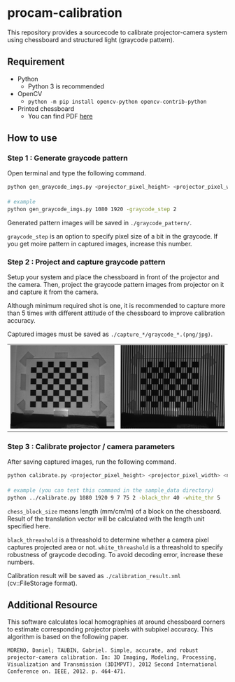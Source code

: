 # procam-calibration

This repository provides a sourcecode to calibrate projector-camera system using chessboard and structured light (graycode pattern).

## Requirement

* Python
    * Python 3 is recommended
* OpenCV
    * `python -m pip install opencv-python opencv-contrib-python`
* Printed chessboard
    * You can find PDF [here](http://opencv.jp/sample/pics/chesspattern_7x10.pdf)

## How to use
### Step 1 : Generate graycode pattern

Open terminal and type the following command.

```sh
python gen_graycode_imgs.py <projector_pixel_height> <projector_pixel_width> [-graycode_step <graycode_step(default=1)>]

# example
python gen_graycode_imgs.py 1080 1920 -graycode_step 2
```

Generated pattern images will be saved in `./graycode_pattern/`.

`graycode_step` is an option to specify pixel size of a bit in the graycode.
If you get moire pattern in captured images, increase this number.

### Step 2 : Project and capture graycode pattern

Setup your system and place the chessboard in front of the projector and the camera.
Then, project the graycode pattern images from projector on it and capture it from the camera.

Although minimum required shot is one, it is recommended to capture more than 5 times with different attitude of the chessboard to improve calibration accuracy.

Captured images must be saved as `./capture_*/graycode_*.(png/jpg)`.

<table>
   <tr>
      <td><img src="./sample_data/capture_0/graycode_40.png"></td>
      <td><img src="./sample_data/capture_0/graycode_15.png"></td>
   </tr>
</table>

### Step 3 : Calibrate projector / camera parameters

After saving captured images, run the following command.

```sh
python calibrate.py <projector_pixel_height> <projector_pixel_width> <num_chess_corners_vert> <num_chess_corners_hori> <chess_block_size> <graycode_step> [-black_thr <black_thr(default=5)>] [-white_thr <white_thr(default=40)>]

# example (you can test this command in the sample_data directory)
python ../calibrate.py 1080 1920 9 7 75 2 -black_thr 40 -white_thr 5
```

`chess_block_size` means length (mm/cm/m) of a block on the chessboard.
Result of the translation vector will be calculated with the length unit specified here.

`black_threashold` is a threashold to determine whether a camera pixel captures projected area or not.
`white_threashold` is a threashold to specify robustness of graycode decoding.
To avoid decoding error, increase these numbers.

Calibration result will be saved as `./calibration_result.xml` (cv::FileStorage format).

## Additional Resource

This software calculates local homographies at around chessboard corners to estimate corresponding projector pixels with subpixel accuracy.
This algorithm is based on the following paper.

```
MORENO, Daniel; TAUBIN, Gabriel. Simple, accurate, and robust projector-camera calibration. In: 3D Imaging, Modeling, Processing, Visualization and Transmission (3DIMPVT), 2012 Second International Conference on. IEEE, 2012. p. 464-471.
```
